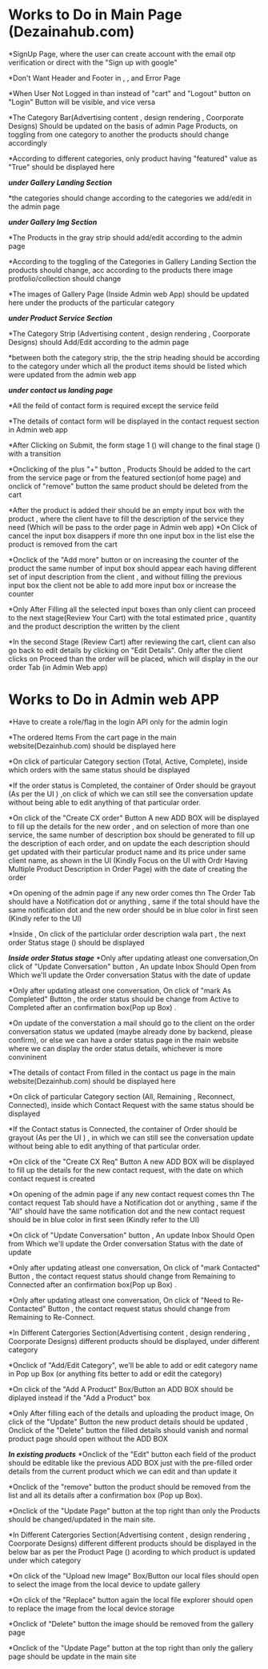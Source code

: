 
# Works to Do in Main Page (Dezainahub.com)

<!-- Login/SignUp -->
*SignUp Page, where the user can create account with the email otp verification or direct with the "Sign up with google"

*Don't Want Header and Footer in <LoginPage /> , <SignupPage /> , <VerifyPage /> and Error Page

*When User Not Logged in than instead of "cart" and "Logout" button on "Login" Button will be visible, and vice versa 

<!-- In Home Page (<LandingPage/>) under Featured Servie Section <FeaturedServieSec> -->
*The Category Bar(Advertising content , design rendering , Coorporate Designs) Should be updated on the basis of admin Page Products, on toggling from one category to another the products should change accordingly 

*According to different categories, only product having "featured" value as "True" should be displayed here 


<!-- In Gallery Page (<GalleryPage/>)  -->

***under Gallery Landing Section <GalleryLandingSec />***

*the categories should change according to the categories we add/edit in the admin page

***under Gallery Img Section <GalleryImgSec />***

*The Products in the gray strip should add/edit according to the admin page

*According to the toggling of the Categories in Gallery Landing Section the products should change, acc according to the products there image protfolio/collection should change

*The images of Gallery Page (Inside Admin web App) should be updated here under the products of the particular category


<!-- In Service Page (<ServicePage/>)  -->

***under Product Service Section <ServiceProductSec />***

*The Category Strip (Advertising content , design rendering , Coorporate Designs) should Add/Edit according to the admin page 

*between both the category strip, the <ServiceProductCategory1/> the strip heading should be according to the category under which all the product items should be listed which were updated from the admin web app

<!-- In Contact Us Page (<ContactUsPage/>)  -->

***under contact us landing page <ContactLandingSec/>***

*All the feild of contact form is required except the service feild

*The details of contact form will be displayed in the contact request section in Admin web app

*After Clicking on Submit, the form stage 1 (<ContactForm1/>) will change to the final stage (<ContactFormFinal/>) with a transition

<!-- In Cart Page (<CartPage/>)  -->

*Onclicking of the plus "+" button , Products Should be added to the cart from the service page or from the featured section(of home page) and onclick of "remove" button the same product should be deleted from the cart

*After the product is added their should be an empty input box with the product , where the client have to fill the description of the service they need (Which will be pass to the order page in Admin web app)
*On Click of cancel the input box disappers if more thn one input box in the list else the product is removed from the cart

*Onclick of the "Add more" button or on increasing the counter of the product the same number of input box should appear each having different set of input description from the client , and without filling the previous input box the client not be able to add more input box or increase the counter

*Only After Filling all the selected input boxes than only client can proceed to the next stage(Review Your Cart) with the total estimated price , quantity and the product description the written by the client

*In the second Stage (Review Cart) after reviewing the cart, client can also go back to edit details by clicking on "Edit Details".  Only after the client clicks on Proceed than the order will be placed, which will display in the our order Tab (in Admin Web app)







# Works to Do in Admin web APP

*Have to create a role/flag in the login API only for the admin login


<!-- In Order Page (<OrdersPage/>)--> 
*The ordered Items From the cart page in the main website(Dezainhub.com) should be displayed here

*On click of particular Category section (Total, Active, Complete), inside which orders with the same status should be displayed

*If the order status is Completed, the container of Order should be grayout (As per the UI ) ,on click of which we can still see the conversation update without being able to edit anything of that particular order.

*On click of the "Create CX order" Button A new ADD BOX will be displayed to fill up the details for the new order , and on selection of more than one service, the same number of description box should be generated to fill up the description of each order, and on update the each description should get updated with their particular product name and its price under same client name, as shown in the UI (Kindly Focus on the UI with Ordr Having Multiple Product Description in Order Page) with the date of creating the order

*On opening of the admin page if any new order comes thn The Order Tab should have a Notification dot or anything , same if the total should have the same notification dot and the new order should be in blue color in first seen (Kindly refer to the UI)  

*Inside  <OrderListPage/>, On click of the particlular order description wala part , the next order Status stage (<OrderStatusPage/>) should be displayed 

***Inside order Status stage***
*Only after updating atleast one conversation,On click of "Update Conversation" button , An update Inbox Should Open from Which we'll update the Order conversation Status with the date of update 

*Only after updating atleast one conversation, On click of "mark As Completed" Button , the order status should be change from Active to Completed after an confirmation box(Pop up Box) .

*On update of the converstation a mail should go to the client on the order conversation status we updated (maybe already done by backend, please confirm), or else we can have a order status page in the main website where we can display the order status details, whichever is more convininent 




<!-- In Contact Request Page (<ContactReqPage/>)--> 

*The details of contact From filled in the contact us page in the main website(Dezainhub.com) should be displayed here

*On click of particular Category section (All, Remaining , Reconnect, Connected), inside which Contact Request with the same status should be displayed

*If the Contact status is Connected, the container of Order should be grayout (As per the UI ) , in which we can still see the conversation update without being able to edit anything of that particular order.

*On click of the "Create CX Req" Button A new ADD BOX will be displayed to fill up the details for the new contact request, with the date on which contact request is created

*On opening of the admin page if any new contact request comes thn The contact request Tab should have a Notification dot or anything , same if the "All" should have the same notification dot and the new contact request should be in blue color in first seen (Kindly refer to the UI)

*On click of "Update Conversation" button , An update Inbox Should Open from Which we'll update the Order conversation Status with the date of update 

*Only after updating atleast one conversation, On click of "mark Contacted" Button , the contact request status should change from Remaining to Connected after an confirmation box(Pop up Box) .

*Only after updating atleast one conversation, On click of "Need to Re-Contacted" Button , the contact request status should change from Remaining to Re-Connect.




<!-- In Products Page (<ProductPage/>)--> 
*In Different Catergories Section(Advertising content , design rendering , Coorporate Designs) different products should be displayed, under different category

*Onclick of "Add/Edit Category", we'll be able to add or edit category name in Pop up Box (or anything fits better to add or edit the category)

*On click of the "Add A Product" Box/Button an ADD BOX should be diplayed instead if the "Add a Product" box

*Only After filling each of the details and uploading the product image, On click of the "Update" Button the new product details should be updated , Onclick of the "Delete" button the filled details should vanish and normal product page should open without the ADD BOX

***In existing products***
*Onclick of the "Edit" button each field of the product should be editable like the previous ADD BOX just with the pre-filled order details from the current product which we can edit and than update it

*Onclick of the "remove" button the product should be removed from the list and all its details after a confirmation box (Pop up Box).

*Onclick of the "Update Page" button at the top right than only the Products should be changed/updated in the main site.




<!-- In Gallery Page (<GalleryPage/>)--> 
*In Different Catergories Section(Advertising content , design rendering , Coorporate Designs) different different products should be displayed in the below bar as per the Product Page (<ProductPage/>) acording to which product is updated under which category

*On click of the "Upload new Image" Box/Button our local files should open to select the image from the local device to update gallery 

*On click of the "Replace" button again the local file explorer should open to replace the image from the local device storage

*Onclick of "Delete" button the image should be removed from the gallery page

*Onclick of the "Update Page" button at the top right than only the gallery page should be update in the main site